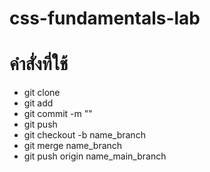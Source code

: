 # css-fundamentals-lab
# คำสั่งที่ใช้
- git clone
- git add 
- git commit -m ""
- git push
- git checkout -b name_branch
- git merge name_branch
- git push origin name_main_branch